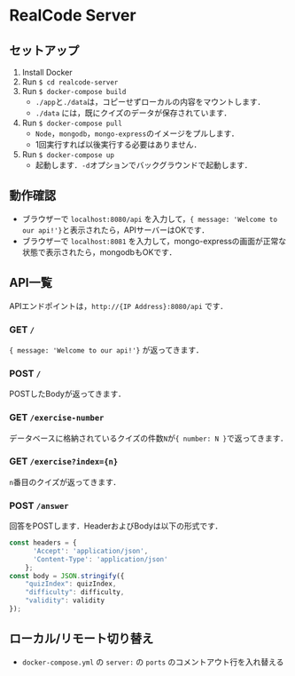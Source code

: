 # RealCode Server

## セットアップ

1. Install Docker
2. Run `$ cd realcode-server`
3. Run `$ docker-compose build`
   - `./app`と`./data`は，コピーせずローカルの内容をマウントします．
   - `./data` には，既にクイズのデータが保存されています．
4. Run `$ docker-compose pull`
   - `Node`，`mongodb`，`mongo-express`のイメージをプルします．
   - 1回実行すれば以後実行する必要はありません．
5. Run `$ docker-compose up`
   - 起動します．`-d`オプションでバックグラウンドで起動します．

## 動作確認

- ブラウザーで `localhost:8080/api` を入力して，`{ message: 'Welcome to our api!'}`と表示されたら，APIサーバーはOKです．
- ブラウザーで `localhost:8081` を入力して，mongo-expressの画面が正常な状態で表示されたら，mongodbもOKです．

## API一覧

APIエンドポイントは，`http://{IP Address}:8080/api` です．

### GET `/`

`{ message: 'Welcome to our api!'}` が返ってきます．

### POST `/`

POSTしたBodyが返ってきます．

### GET `/exercise-number`

データベースに格納されているクイズの件数`N`が`{ number: N }`で返ってきます．

### GET `/exercise?index={n}`

`n`番目のクイズが返ってきます．

### POST `/answer`

回答をPOSTします．HeaderおよびBodyは以下の形式です．

```javascript
const headers = {
      'Accept': 'application/json',
      'Content-Type': 'application/json'
    };
const body = JSON.stringify({
    "quizIndex": quizIndex,
    "difficulty": difficulty,
    "validity": validity
});
```

## ローカル/リモート切り替え
* `docker-compose.yml` の `server:` の `ports` のコメントアウト行を入れ替える

